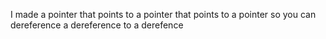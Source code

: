 I made a pointer that points to a pointer that points to a pointer so you can dereference a dereference to a derefence
